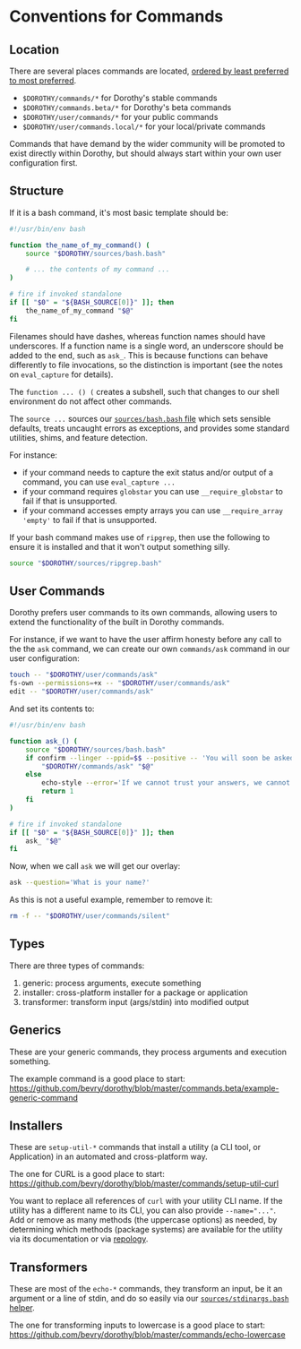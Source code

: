 # Conventions for Commands

## Location

There are several places commands are located, [ordered by least preferred to most preferred](https://github.com/bevry/dorothy/discussions/28).

- `$DOROTHY/commands/*` for Dorothy's stable commands
- `$DOROTHY/commands.beta/*` for Dorothy's beta commands
- `$DOROTHY/user/commands/*` for your public commands
- `$DOROTHY/user/commands.local/*` for your local/private commands

Commands that have demand by the wider community will be promoted to exist directly within Dorothy, but should always start within your own user configuration first.

## Structure

If it is a bash command, it's most basic template should be:

```bash
#!/usr/bin/env bash

function the_name_of_my_command() (
	source "$DOROTHY/sources/bash.bash"

	# ... the contents of my command ...
)

# fire if invoked standalone
if [[ "$0" = "${BASH_SOURCE[0]}" ]]; then
	the_name_of_my_command "$@"
fi
```

Filenames should have dashes, whereas function names should have underscores. If a function name is a single word, an underscore should be added to the end, such as `ask_`. This is because functions can behave differently to file invocations, so the distinction is important (see the notes on `eval_capture` for details).

The `function ... () (` creates a subshell, such that changes to our shell environment do not affect other commands.

The `source ...` sources our [`sources/bash.bash` file](https://github.com/bevry/dorothy/blob/master/sources/bash.bash) which sets sensible defaults, treats uncaught errors as exceptions, and provides some standard utilities, shims, and feature detection.

For instance:

- if your command needs to capture the exit status and/or output of a command, you can use `eval_capture ...`
- if your command requires `globstar` you can use `__require_globstar` to fail if that is unsupported.
- if your command accesses empty arrays you can use `__require_array 'empty'` to fail if that is unsupported.

If your bash command makes use of `ripgrep`, then use the following to ensure it is installed and that it won't output something silly.

```bash
source "$DOROTHY/sources/ripgrep.bash"
```

## User Commands

Dorothy prefers user commands to its own commands, allowing users to extend the functionality of the built in Dorothy commands.

For instance, if we want to have the user affirm honesty before any call to the the `ask` command, we can create our own `commands/ask` command in our user configuration:

```bash
touch -- "$DOROTHY/user/commands/ask"
fs-own --permissions=+x -- "$DOROTHY/user/commands/ask"
edit -- "$DOROTHY/user/commands/ask"
```

And set its contents to:

```bash
#!/usr/bin/env bash

function ask_() (
	source "$DOROTHY/sources/bash.bash"
	if confirm --linger --ppid=$$ --positive -- 'You will soon be asked a question. Do you affirm you reply honestly?'; then
		"$DOROTHY/commands/ask" "$@"
	else
		echo-style --error='If we cannot trust your answers, we cannot act reliably. Exiting...'
		return 1
	fi
)

# fire if invoked standalone
if [[ "$0" = "${BASH_SOURCE[0]}" ]]; then
	ask_ "$@"
fi
```

Now, when we call `ask` we will get our overlay:

```bash
ask --question='What is your name?'
```

As this is not a useful example, remember to remove it:

```bash
rm -f -- "$DOROTHY/user/commands/silent"
```

## Types

There are three types of commands:

1. generic: process arguments, execute something
1. installer: cross-platform installer for a package or application
1. transformer: transform input (args/stdin) into modified output

## Generics

These are your generic commands, they process arguments and execution something.

The example command is a good place to start: <https://github.com/bevry/dorothy/blob/master/commands.beta/example-generic-command>

## Installers

These are `setup-util-*` commands that install a utility (a CLI tool, or Application) in an automated and cross-platform way.

The one for CURL is a good place to start: <https://github.com/bevry/dorothy/blob/master/commands/setup-util-curl>

You want to replace all references of `curl` with your utility CLI name. If the utility has a different name to its CLI, you can also provide `--name="..."`. Add or remove as many methods (the uppercase options) as needed, by determining which methods (package systems) are available for the utility via its documentation or via [repology](https://repology.org/projects/).

## Transformers

These are most of the `echo-*` commands, they transform an input, be it an argument or a line of stdin, and do so easily via our [`sources/stdinargs.bash` helper](https://github.com/bevry/dorothy/blob/master/sources/stdinargs.bash).

The one for transforming inputs to lowercase is a good place to start: <https://github.com/bevry/dorothy/blob/master/commands/echo-lowercase>
